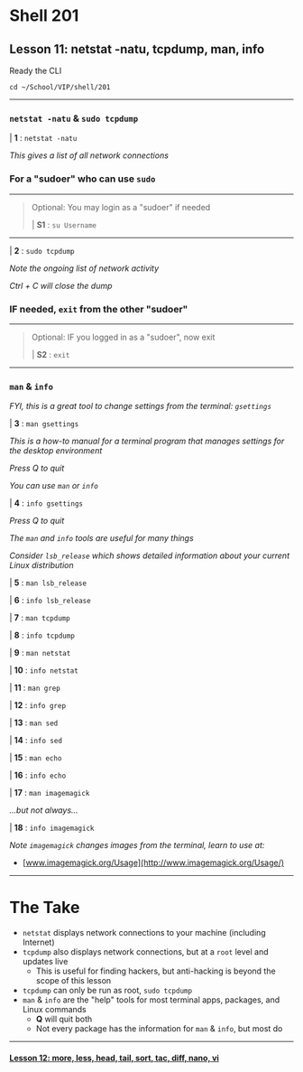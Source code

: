 # Shell 201
## Lesson 11: netstat -natu, tcpdump, man, info

Ready the CLI

`cd ~/School/VIP/shell/201`

___

### `netstat -natu` & `sudo tcpdump`

| **1** : `netstat -natu`

*This gives a list of all network connections*

### For a "sudoer" who can use `sudo`
>
___
> Optional: You may login as a "sudoer" if needed
>
> | **S1** : `su Username`
___

| **2** : `sudo tcpdump`

*Note the ongoing list of network activity*

*Ctrl + C will close the dump*

### IF needed, `exit` from the other "sudoer"
>
___
> Optional: IF you logged in as a "sudoer", now exit
>
> | **S2** : `exit`
___

### `man` & `info`

*FYI, this is a great tool to change settings from the terminal: `gsettings`*

| **3** : `man gsettings`

*This is a how-to manual for a terminal program that manages settings for the desktop environment*

*Press Q to quit*

*You can use `man` or `info`*

| **4** : `info gsettings`

*Press Q to quit*

*The `man` and `info` tools are useful for many things*

*Consider `lsb_release` which shows detailed information about your current Linux distribution*

| **5** : `man lsb_release`

| **6** : `info lsb_release`

| **7** : `man tcpdump`

| **8** : `info tcpdump`

| **9** : `man netstat`

| **10** : `info netstat`

| **11** : `man grep`

| **12** : `info grep`

| **13** : `man sed`

| **14** : `info sed`

| **15** : `man echo`

| **16** : `info echo`

| **17** : `man imagemagick`

*...but not always...*

| **18** : `info imagemagick`

*Note `imagemagick` changes images from the terminal, learn to use at:*
- [www.imagemagick.org/Usage](http://www.imagemagick.org/Usage/)

___

# The Take

- `netstat` displays network connections to your machine (including Internet)
- `tcpdump` also displays network connections, but at a `root` level and updates live
  - This is useful for finding hackers, but anti-hacking is beyond the scope of this lesson
- `tcpdump` can only be run as root, `sudo tcpdump`
- `man` & `info` are the "help" tools for most terminal apps, packages, and Linux commands
  - **Q** will quit both
  - Not every package has the information for `man` & `info`, but most do

___

#### [Lesson 12: more, less, head, tail, sort, tac, diff, nano, vi](https://github.com/inkVerb/vip/blob/master/201-shell/Lesson-12.md)

